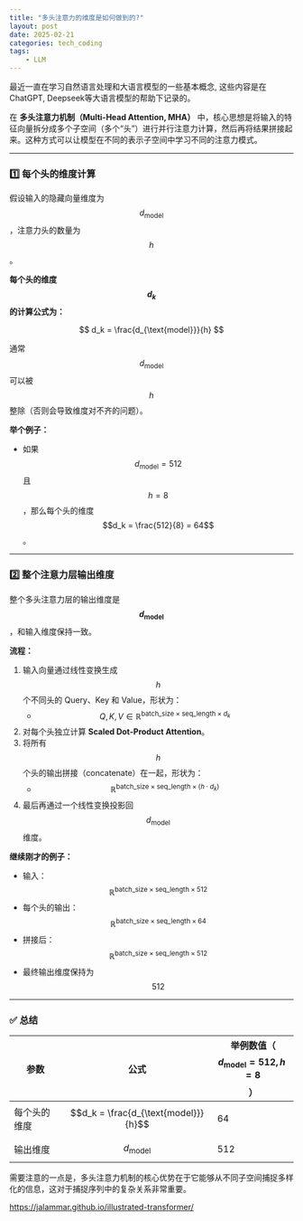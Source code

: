 ```yaml
---
title: "多头注意力的维度是如何做到的?"
layout: post
date: 2025-02-21
categories: tech_coding
tags:
    - LLM
---
```


最近一直在学习自然语言处理和大语言模型的一些基本概念, 这些内容是在ChatGPT, Deepseek等大语言模型的帮助下记录的。


在 **多头注意力机制（Multi-Head Attention, MHA）** 中，核心思想是将输入的特征向量拆分成多个子空间（多个“头”）进行并行注意力计算，然后再将结果拼接起来。这种方式可以让模型在不同的表示子空间中学习不同的注意力模式。

---

### **1️⃣ 每个头的维度计算**

假设输入的隐藏向量维度为 $$d_{\text{model}}$$，注意力头的数量为 $$h$$。  

**每个头的维度 $$d_k$$ 的计算公式为：**

$$
d_k = \frac{d_{\text{model}}}{h}
$$

通常 $$d_{\text{model}}$$ 可以被 $$h$$ 整除（否则会导致维度对不齐的问题）。  

**举个例子：**
- 如果 $$d_{\text{model}} = 512$$ 且 $$h = 8$$，那么每个头的维度 $$d_k = \frac{512}{8} = 64$$。

---

### **2️⃣ 整个注意力层输出维度**

整个多头注意力层的输出维度是 **$$d_{\text{model}}$$**，和输入维度保持一致。  

**流程：**
1. 输入向量通过线性变换生成 $$h$$ 个不同头的 Query、Key 和 Value，形状为：
   - $$Q, K, V \in \mathbb{R}^{\text{batch\_size} \times \text{seq\_length} \times d_k}$$
2. 对每个头独立计算 **Scaled Dot-Product Attention**。
3. 将所有 $$h$$ 个头的输出拼接（concatenate）在一起，形状为：
   - $$\mathbb{R}^{\text{batch\_size} \times \text{seq\_length} \times (h \cdot d_k)}$$
4. 最后再通过一个线性变换投影回 $$d_{\text{model}}$$ 维度。

**继续刚才的例子：**
- 输入：$$\mathbb{R}^{\text{batch\_size} \times \text{seq\_length} \times 512}$$
- 每个头的输出：$$\mathbb{R}^{\text{batch\_size} \times \text{seq\_length} \times 64}$$
- 拼接后：$$\mathbb{R}^{\text{batch\_size} \times \text{seq\_length} \times 512}$$
- 最终输出维度保持为 $$512$$

---

### ✅ **总结**

| 参数          | 公式                           | 举例数值（$$d_{\text{model}}=512, h=8$$） |
|---------------|--------------------------------|---------------------------------------------|
| 每个头的维度  | $$d_k = \frac{d_{\text{model}}}{h}$$ | 64                                          |
| 输出维度      | $$d_{\text{model}}$$         | 512                                         |

需要注意的一点是，多头注意力机制的核心优势在于它能够从不同子空间捕捉多样化的信息，这对于捕捉序列中的复杂关系非常重要。  


https://jalammar.github.io/illustrated-transformer/
